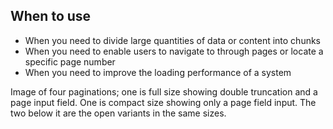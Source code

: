 ## When to use

- When you need to divide large quantities of data or content into chunks
- When you need to enable users to navigate to through pages or locate a
  specific page number
- When you need to improve the loading performance of a system

<div id="overview-image-description" class="visually-hidden">
  Image of four paginations; one is full size showing double truncation and a 
  page input field. One is compact size showing only a page field input. The two 
  below it are the open variants in the same sizes.
</div>
